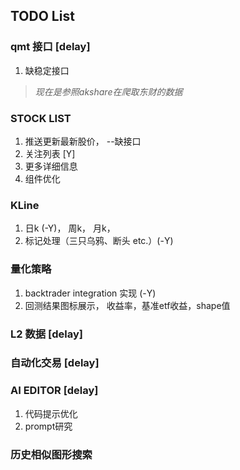## TODO List

### qmt 接口 [delay]
1. 缺稳定接口
> _现在是参照akshare在爬取东财的数据_

### STOCK LIST 
1. 推送更新最新股价， --缺接口
2. 关注列表 [Y]
3. 更多详细信息
4. 组件优化 

### KLine
1. 日k (-Y)， 周k， 月k， 
2. 标记处理（三只乌鸦、断头 etc.）(-Y)

### 量化策略
1. backtrader integration 实现 (-Y)
2. 回测结果图标展示， 收益率，基准etf收益，shape值

### L2 数据 [delay]

### 自动化交易 [delay]

### AI EDITOR [delay]
1. 代码提示优化
2. prompt研究

### 历史相似图形搜索